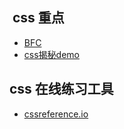 ##  css 重点

- [BFC](http://www.w3cplus.com/css/understanding-block-formatting-contexts-in-css.html)
- [ css揭秘demo](http://play.csssecrets.io/)



## css 在线练习工具
- [cssreference.io](http://cssreference.io/)
